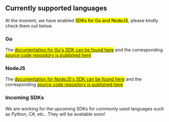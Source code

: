 
## Currently supported languages

At the moment, we have enabled <mark>SDKs for Go and NodeJS</mark>, please kindly check them out below.

### Go 
The <mark>[documentation for Go's SDK can be found here](../sdk-go)</mark> and the corresponding <mark>[source code repository is published here](https://github.com/onqlavelabs/onqlave-go)</mark>


### NodeJS 
The <mark>[documentation for NodeJS's SDK can be found here](../sdk-node)</mark> and the corresponding <mark>[source code repository is published here](https://github.com/onqlavelabs/onqlave-node)</mark>


### Incoming SDKs
We are working for the upcoming SDKs for commonly used languages such as Python, C#, etc.. They will be available soon!